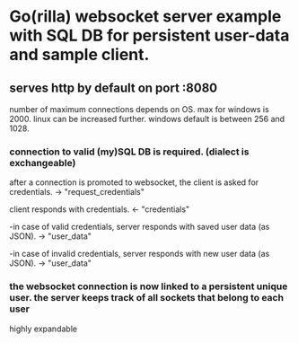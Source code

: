 # Go(rilla) websocket server example with SQL DB for persistent user-data and sample client.

## serves http by default on port :8080

number of maximum connections depends on OS. max for windows is 2000. linux can be increased further. windows default is between 256 and 1028. 

### connection to valid (my)SQL DB is required. (dialect is exchangeable)

after a connection is promoted to websocket, the client is asked for credentials. -> "request_credentials"

client responds with credentials. <- "credentials"

-in case of valid credentials, server responds with saved user data (as JSON). -> "user_data"

-in case of invalid credentials, server responds with new user data (as JSON). -> "user_data"

### the websocket connection is now linked to a persistent unique user. the server keeps track of all sockets that belong to each user

highly expandable
